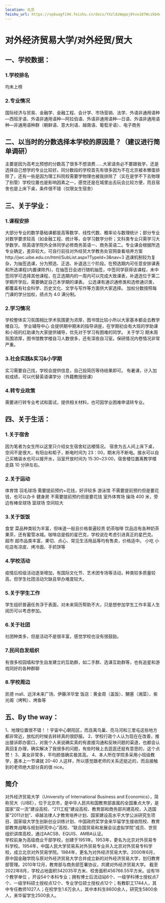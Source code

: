```yaml
---
location: 北京
feishu_url: https://vp6uagfi94.feishu.cn/docx/YXzldzWqqoj0tvx107Wczkb4nGh
---
```


# 对外经济贸易大学/对外经贸/贸大

## 一、学校数据：

### 1.学校排名

均未上榜

### 2.专业情况

国际经济与贸易、金融学、金融工程、会计学、市场营销、法学、外语非通用语种—西班牙语、外语非通用语种—阿拉伯语、外语非通用语种—日语、外语非通用语种—非通用语种群（朝鲜语、意大利语、越南语、葡萄牙语）、电子商务

## 二、以当时的分数选择本学校的原因是？（建议进行简单调研）

主要是因为高考比预想的分数高了很多不想浪费……大家请务必不要跟我学，还是选择自己想学的专业比较好。同分数段的学校首先有很多因为不在北京被本懒蛋排除了，还有一些是因为理工科院校需要学物理也被我排除了（实在是学不下去物理了别管）学校位置也是影响因素之一，感觉还是在城里出去玩会比较方便，而且宿舍也是上床下桌，条件很不错（仅限女生宿舍）

## 三、关于学业：

### 1.课程安排

大部分专业的数学基础课都是高等数学、线性代数、概率论与数理统计；部分专业对数学要求较高（如金融工程、统计等，会学习数学分析；文科类专业只需学习大学数学。除英语学院外全体同学必修商务英语一、商务英语二。专业课会根据所选专业确定，差异较大，可自行前往对外经贸大学教务处官网查看培养方案http://jwc.uibe.edu.cn/html/SubList.aspx?TypeId=3&nav=3
选课机制较为复杂，为抽签选课，分为预选、正选、补退选三个阶段。在预选期内可任意安排课表和所选课程(内置课除外)，在抽签日会进行随机抽签，中签同学获得该课程，未中签同学可选择其他课程，在正选期内的一周内可以完成大致课表，补退选位于第二学期开学后，需要确定自己本学期的课表。
公选课有通识通修类和选修通识类，都覆盖有社会科学、历史文化、文学与写作等方面供大家选择。
加权分数按照每门课的学分加权，绩点为 4.0 满分制。

### 2.学习情况

学校整体实习氛围相比学术氛围更为浓厚，图书馆比较小所以大家基本都会去教学楼自习。
学业辅导中心
会提供期中期末的指导讲座，在学期初会有大班的学助课和小班的红助课为大家提供辅导，优先对于学习有困难的同学。
关于学习
期末周氛围浓厚，图书馆教学楼自习人数很多，还有深夜自习室。保研情况内卷情况非常严重。

### 3.社会实践&实习&小学期

实习需要自己找，学校会提供信息，自己投简历等待结果即可。
有暑课，计入加权成绩，可以代替英语课学分（外籍教授授课）

### 4.转专业政策

需要进行转专业考试和面试，提供相关材料，也可因学业困难申请转专业。

## 四、关于生活：

### 1.关于宿舍

因为笔者为女生所以这里只介绍女生宿舍虹远楼情况。
宿舍为五人间上床下桌，空间不是很大，有阳台和柜子，断电时间为 23：00，期末月不断电。接水可以自己买桶装水也可以接开水，浴室开放时间为 15:30~23:00，宿舍楼位置离教学楼走路 10 分钟左右。

### 2.关于运动

体育馆
羽毛球场
需要提前预约+花钱，好评较多
游泳馆
不需要提前预约但是要花钱，也可以办卡
健身房
不需要提前预约但是要花钱
室外体育场
操场
400 米，旁边有棒垒球场
篮球场
空间较大

### 3.关于饭饭

食堂
菜品种类较为丰富，但味道一般且价格普遍较贵
奶茶咖啡
饮品店有各种奶茶果茶，还有蜜雪冰城。咖啡店是假的星巴克，学校说在考虑引进真正的星巴克。
超市
超市品类丰富，果切、点心、常见生活用品等均有售卖，价格适中。
小吃
小吃店有凉皮、烤冷面、手抓饼等

### 4.学校活动

疫情后校级活动逐渐增加，有国际文化节、艺术团专场等活动，种类较多质量较高，但学生社团活动欠缺且举办难度较大。

### 5.关于学生工作

学生组织普遍任务浮于表面，对未来简历帮助不大，只是想参加学生工作丰富人生阅历可以考虑参加。

### 6.关于社团

社团种类多，但是活动不是很丰富，感觉学校也没有很鼓励。

### 7.民间自发组织

有很多校园墙和学生自发建立的互助群，如二手群、选课互助群等，也有追星和游戏同好的各种群聊

### 8.学校周边

凯德 mall、远洋未来广场、伊藤洋华堂
饭店：黄金周（盖饭）、嬲塞（湘菜）、紫光阁（烤鸭）、烤鱼等

## 五、By the way：

1、地理位置很不错！！宇宙中心朝阳区，而且离鸟巢、亮马河和三里屯这些地方都非常近，放松的时候去转转真的很舒服。
2、学校行政个人认为现在在改善，推出接诉即办窗口，对我个人来说确实真的有直接沟通和反映问题的渠道，也都会认真回复办理，确实解决了我很多的问题，有些时候上去逛逛还挺有意思的，这个点赞！
3、美女非常多，平均颜值确实极其高。
4、本人所在学院多采用小班级教学，基本上一节课就 20-40 人这样，所以感觉跟老师的关系还挺近的，而且接触到的老师绝大部分真的很 nice。

## 简介
对外经济贸易大学（University of International Business and Economics），简称贸大（UIBE），位于北京市，是中华人民共和国教育部直属的全国重点大学，是国家“双一流”建设高校、“211工程”建设高校、教育部和商务部共建高校，入选国家“2011计划”、卓越法律人才教育培养计划、国家建设高水平大学公派研究生项目、国家级大学生创新创业训练计划、中国政府奖学金来华留学生接收院校、教育部教育战略与规划研究中心”高校、“联合国贸易和发展会议虚拟学院”成员、世贸组织讲席高校，通过AACSB、EQUIS、AMBA认证。   
学校前身为高级商业干部学校，创建于1951年。1953年，更名为北京对外贸易专科学校。1954年，中国人民大学贸易系对外贸易专业并入北京对外贸易专科学校，成立北京对外贸易学院。1984年，更名为对外经济贸易大学。2000年6月，原中国金融学院与原对外经济贸易大学合并成立新的对外经济贸易大学，划归教育部管理。2010年12月，教育部与商务部签署协议，共建对外经济贸易大学。
截至2022年8月，学校占地面积342035平方米、校舍面积456766.55平方米。设有18个教学单位  ，开设54个本科专业；拥有博士后流动站6个、一级学科博士授权点7个、一级学科硕士授权点12个、专业学位硕士授权点12个；有教职工1744人，其中专任教师1027人；在校学生1.6万余人，其中本科生8600余人，研究生5800余人，来华留学生2500余人。